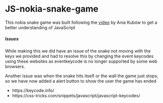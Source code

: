 # JS-nokia-snake-game

This nokia snake game was built following the <a href="https://www.youtube.com/watch?v=rui2tRRVtc0">video</a> by Ania Kubów to get a better understanding of JavaScript


<h5>Issues</h5>
While making this we did have an issue of the snake not moving with the keys we provided and had to resolve this by changing the event keycodes using these websites as eventkeycode is no longer supported by some web browsers.

Another issue was when the snake hits itself or the wall the game just stops, so we have now added a alert button to show the user the game has ended
<ul>
<li>https://keycode.info/</li>
<li>https://css-tricks.com/snippets/javascript/javascript-keycodes/</li>
</ul>
